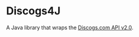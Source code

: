# Discogs4J
A Java library that wraps the [Discogs.com API v2.0](https://www.discogs.com/developers/ "Discogs.com API v2.0").
